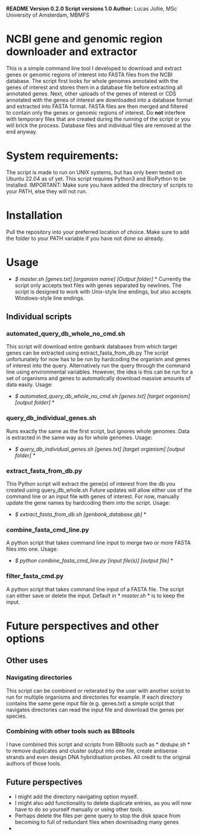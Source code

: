 **README Version 0.2.0
Script versions 1.0
Author:** Lucas Jollie, MSc
University of Amsterdam, MBMFS

# NCBI gene and genomic region downloader and extractor
This is a simple command line tool I developed to download and extract genes or genomic regions of interest
into FASTA files from the NCBI database. The script first looks for whole genomes annotated with the genes
of interest and stores them in a database file before extracting all annotated genes.
Next, other uploads of the genes of interest or CDS annotated with the genes of interest are downloaded into
a database format and extracted into FASTA format.
FASTA files are then merged and filtered to contain only the genes or genomic regions of interest.
Do **not** interfere with temporary files that are created during the running of the script or you will brick
the process. Database files and individual files are removed at the end anyway.

# System requirements:
The script is made to run on UNIX systems, but has only been tested on Ubuntu 22.04 as of yet.
This script requires Python3 and BioPython to be installed.
IMPORTANT: Make sure you have added the directory of scripts to your PATH, else they will not run.

# Installation
Pull the repository into your preferred location of choice. Make sure to add the folder to your PATH variable
if you have not done so already.

# Usage
* *$ master.sh [genes.txt] [organism name] [Output folder]* *
Currently the script only accepts text files with genes separated by newlines. The script is designed to work
with Unix-style line endings, but also accepts Windows-style line endings. 


## Individual scripts
### automated_query_db_whole_no_cmd.sh
This script will download entire genbank databases from which target genes can be extracted using
extract_fasta_from_db.py
The script unfortunately for now has to be run by hardcoding the organism and genes of interest into the query.
Alternatively run the query through the command line using environmental variables. However, the idea is this can be run for a set of organisms and genes to automatically download massive amounts of data easily.
Usage:
* *$ automated_query_db_whole_no_cmd.sh [genes.txt] [target organism] [output folder]* *

### query_db_individual_genes.sh
Runs exactly the same as the first script, but ignores whole genomes. Data is extracted in the same way as
for whole genomes.
Usage:
* *$ query_db_individual_genes.sh [genes.txt] [target organism] [output folder]* *

### extract_fasta_from_db.py
This Python script will extract the gene(s) of interest from the db you created using query_db_whole.sh
Future updates will allow either use of the command line or an input file with genes of interest. For now,
manually update the gene names by hardcoding them into the script.
Usage:
* *$ extract_fasta_from_db.sh [genbank_database.gb]* *

### combine_fasta_cmd_line.py
A python script that takes command line input to merge two or more FASTA files into one.
Usage:
* *$ python combine_fasta_cmd_line.py [input file(s)] [output file]* *

### filter_fasta_cmd.py
A python script that takes command line input of a FASTA file. The script can either save or delete the input.
Default in * *master.sh* * is to keep the input.

# Future perspectives and other options
## Other uses
### Navigating directories
This script can be combined or reiterated by the user with another script to run for multiple organisms
and directories for example. If each directory contains the same gene input file (e.g. genes.txt) a simple
script that navigates directories can read the input file and download the genes per species.

### Combining with other tools such as BBtools
I have combined this script and scripts from BBtools such as * *dedupe.sh* * to remove duplicates and cluster
output into one file, create antisense strands and even design DNA hybridisation probes. All credit to the
original authors of those tools.


## Future perspectives
- I might add the directory navigating option myself.
- I might also add functionality to delete duplicate entries, as you will now have to do so yourself manually or using other tools.
- Perhaps delete the files per gene query to stop the disk space from becoming to full of redundant files when downloading many genes
- 